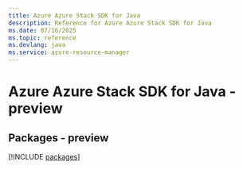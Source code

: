 ```yaml
---
title: Azure Azure Stack SDK for Java
description: Reference for Azure Azure Stack SDK for Java
ms.date: 07/16/2025
ms.topic: reference
ms.devlang: java
ms.service: azure-resource-manager
---
```

# Azure Azure Stack SDK for Java - preview
## Packages - preview
[!INCLUDE [packages](azure-stack-index.md)]